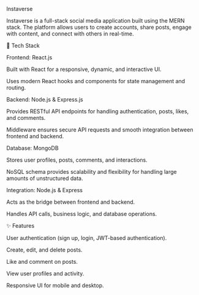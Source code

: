 Instaverse

Instaverse is a full-stack social media application built using the MERN stack. The platform allows users to create accounts, share posts, engage with content, and connect with others in real-time.

🚀 Tech Stack

Frontend: React.js

Built with React for a responsive, dynamic, and interactive UI.

Uses modern React hooks and components for state management and routing.

Backend: Node.js & Express.js

Provides RESTful API endpoints for handling authentication, posts, likes, and comments.

Middleware ensures secure API requests and smooth integration between frontend and backend.

Database: MongoDB

Stores user profiles, posts, comments, and interactions.

NoSQL schema provides scalability and flexibility for handling large amounts of unstructured data.

Integration: Node.js & Express

Acts as the bridge between frontend and backend.

Handles API calls, business logic, and database operations.

✨ Features

User authentication (sign up, login, JWT-based authentication).

Create, edit, and delete posts.

Like and comment on posts.

View user profiles and activity.

Responsive UI for mobile and desktop.
